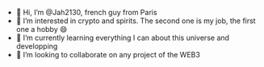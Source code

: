 - 👋 Hi, I’m @Jah2130, french guy from Paris
- 👀 I’m interested in crypto and spirits. The second one is my job, the first one a hobby 😄
- 🌱 I’m currently learning everything I can about this universe and developping
- 💞️ I’m looking to collaborate on any project of the WEB3


<!---
Jah2130/Jah2130 is a ✨ special ✨ repository because its `README.md` (this file) appears on your GitHub profile.
You can click the Preview link to take a look at your changes.
--->
